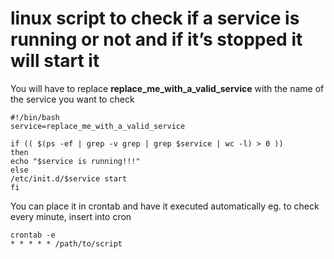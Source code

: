 # linux script to check if a service is running or not and if it’s stopped it will start it 


You will have to replace **replace_me_with_a_valid_service** with the name of the service you want to check

```
#!/bin/bash
service=replace_me_with_a_valid_service

if (( $(ps -ef | grep -v grep | grep $service | wc -l) > 0 ))
then
echo "$service is running!!!"
else
/etc/init.d/$service start
fi

```

You can place it in crontab and have it executed automatically
eg. to check every minute, insert into cron

```
crontab -e 
* * * * * /path/to/script
```
